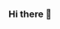 ### Hi there 👋

<!--
**Biniti/Biniti** is a ✨ _special_ ✨ repository because its `README.md` (this file) appears on your GitHub profile.

Here are some ideas to get you started:

- 🔭 I’m currently working on Moovery - Delivery Inteligente
- 🌱 I’m currently learning React native
- 👯 I’m looking to collaborate on Moovery app
- 🤔 I’m looking for help with learn a new thing every day
- 💬 Ask me about How does react native works
- 📫 How to reach me: [Linkedin](https://www.linkedin.com/in/vinicius-santos-8442681b8/) [Gmail](mailto:viniciusantos.florencio@gmail.com)
-->
